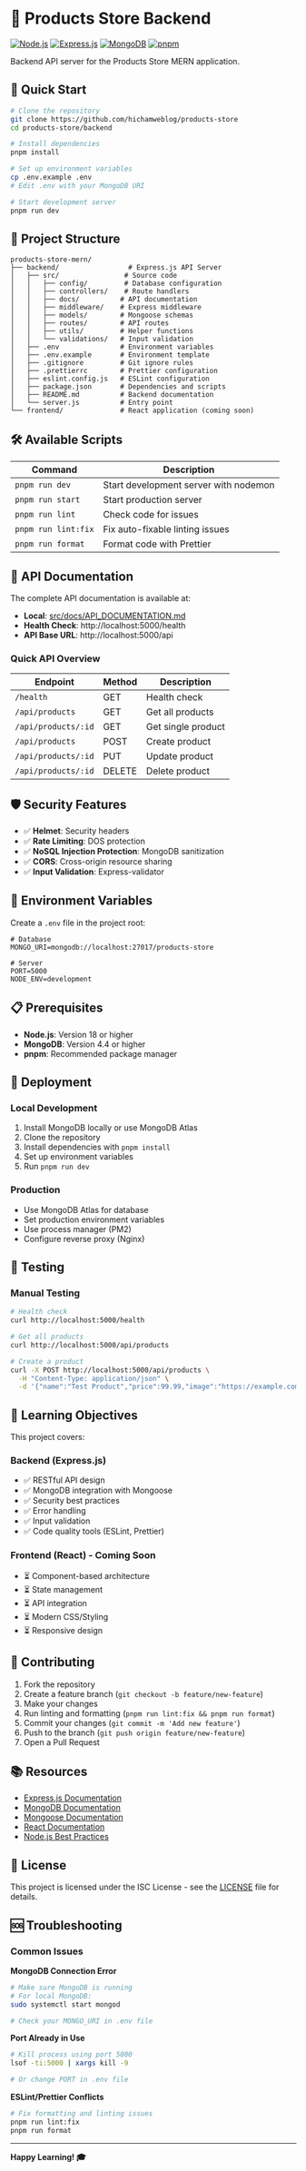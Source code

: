 # 🚀 Products Store Backend

[![Node.js](https://img.shields.io/badge/Node.js-18+-green.svg)](https://nodejs.org/)
[![Express.js](https://img.shields.io/badge/Express.js-4.21-blue.svg)](https://expressjs.com/)
[![MongoDB](https://img.shields.io/badge/MongoDB-8.17-green.svg)](https://mongodb.com/)
[![pnpm](https://img.shields.io/badge/pnpm-10.13-orange.svg)](https://pnpm.io/)

Backend API server for the Products Store MERN application.

## 🚀 Quick Start

```bash
# Clone the repository
git clone https://github.com/hichamweblog/products-store
cd products-store/backend

# Install dependencies
pnpm install

# Set up environment variables
cp .env.example .env
# Edit .env with your MongoDB URI

# Start development server
pnpm run dev
```

## 📁 Project Structure

```
products-store-mern/
├── backend/                 # Express.js API Server
│   ├── src/                # Source code
│   │   ├── config/         # Database configuration
│   │   ├── controllers/    # Route handlers
│   │   ├── docs/          # API documentation
│   │   ├── middleware/    # Express middleware
│   │   ├── models/        # Mongoose schemas
│   │   ├── routes/        # API routes
│   │   ├── utils/         # Helper functions
│   │   └── validations/   # Input validation
│   ├── .env               # Environment variables
│   ├── .env.example       # Environment template
│   ├── .gitignore         # Git ignore rules
│   ├── .prettierrc        # Prettier configuration
│   ├── eslint.config.js   # ESLint configuration
│   ├── package.json       # Dependencies and scripts
│   ├── README.md          # Backend documentation
│   └── server.js          # Entry point
└── frontend/              # React application (coming soon)
```

## 🛠 Available Scripts

| Command             | Description                           |
| ------------------- | ------------------------------------- |
| `pnpm run dev`      | Start development server with nodemon |
| `pnpm run start`    | Start production server               |
| `pnpm run lint`     | Check code for issues                 |
| `pnpm run lint:fix` | Fix auto-fixable linting issues       |
| `pnpm run format`   | Format code with Prettier             |

## 🔗 API Documentation

The complete API documentation is available at:

- **Local**: [src/docs/API_DOCUMENTATION.md](src/docs/API_DOCUMENTATION.md)
- **Health Check**: http://localhost:5000/health
- **API Base URL**: http://localhost:5000/api

### Quick API Overview

| Endpoint            | Method | Description        |
| ------------------- | ------ | ------------------ |
| `/health`           | GET    | Health check       |
| `/api/products`     | GET    | Get all products   |
| `/api/products/:id` | GET    | Get single product |
| `/api/products`     | POST   | Create product     |
| `/api/products/:id` | PUT    | Update product     |
| `/api/products/:id` | DELETE | Delete product     |

## 🛡 Security Features

- ✅ **Helmet**: Security headers
- ✅ **Rate Limiting**: DOS protection
- ✅ **NoSQL Injection Protection**: MongoDB sanitization
- ✅ **CORS**: Cross-origin resource sharing
- ✅ **Input Validation**: Express-validator

## 🔧 Environment Variables

Create a `.env` file in the project root:

```env
# Database
MONGO_URI=mongodb://localhost:27017/products-store

# Server
PORT=5000
NODE_ENV=development
```

## 📋 Prerequisites

- **Node.js**: Version 18 or higher
- **MongoDB**: Version 4.4 or higher
- **pnpm**: Recommended package manager

## 🚀 Deployment

### Local Development

1. Install MongoDB locally or use MongoDB Atlas
2. Clone the repository
3. Install dependencies with `pnpm install`
4. Set up environment variables
5. Run `pnpm run dev`

### Production

- Use MongoDB Atlas for database
- Set production environment variables
- Use process manager (PM2)
- Configure reverse proxy (Nginx)

## 🧪 Testing

### Manual Testing

```bash
# Health check
curl http://localhost:5000/health

# Get all products
curl http://localhost:5000/api/products

# Create a product
curl -X POST http://localhost:5000/api/products \
  -H "Content-Type: application/json" \
  -d '{"name":"Test Product","price":99.99,"image":"https://example.com/image.jpg"}'
```

## 🎯 Learning Objectives

This project covers:

### Backend (Express.js)

- ✅ RESTful API design
- ✅ MongoDB integration with Mongoose
- ✅ Security best practices
- ✅ Error handling
- ✅ Input validation
- ✅ Code quality tools (ESLint, Prettier)

### Frontend (React) - Coming Soon

- ⏳ Component-based architecture
- ⏳ State management
- ⏳ API integration
- ⏳ Modern CSS/Styling
- ⏳ Responsive design

## 🤝 Contributing

1. Fork the repository
2. Create a feature branch (`git checkout -b feature/new-feature`)
3. Make your changes
4. Run linting and formatting (`pnpm run lint:fix && pnpm run format`)
5. Commit your changes (`git commit -m 'Add new feature'`)
6. Push to the branch (`git push origin feature/new-feature`)
7. Open a Pull Request

## 📚 Resources

- [Express.js Documentation](https://expressjs.com/)
- [MongoDB Documentation](https://docs.mongodb.com/)
- [Mongoose Documentation](https://mongoosejs.com/)
- [React Documentation](https://react.dev/)
- [Node.js Best Practices](https://github.com/goldbergyoni/nodebestpractices)

## 📄 License

This project is licensed under the ISC License - see the [LICENSE](LICENSE) file for details.

## 🆘 Troubleshooting

### Common Issues

**MongoDB Connection Error**

```bash
# Make sure MongoDB is running
# For local MongoDB:
sudo systemctl start mongod

# Check your MONGO_URI in .env file
```

**Port Already in Use**

```bash
# Kill process using port 5000
lsof -ti:5000 | xargs kill -9

# Or change PORT in .env file
```

**ESLint/Prettier Conflicts**

```bash
# Fix formatting and linting issues
pnpm run lint:fix
pnpm run format
```

---

**Happy Learning! 🎓**
